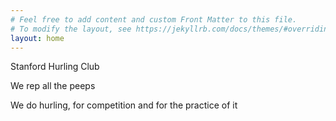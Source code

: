 ```yaml
---
# Feel free to add content and custom Front Matter to this file.
# To modify the layout, see https://jekyllrb.com/docs/themes/#overriding-theme-defaults
layout: home
---
```


Stanford Hurling Club

We rep all the peeps

We do hurling, for competition and for the practice of it
